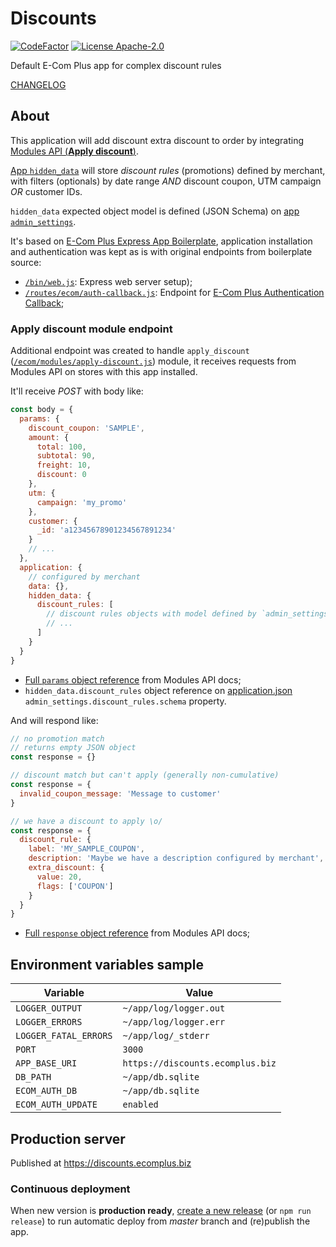 # Discounts

[![CodeFactor](https://www.codefactor.io/repository/github/ecomplus/discounts/badge)](https://www.codefactor.io/repository/github/ecomplus/discounts)
[![License Apache-2.0](https://img.shields.io/badge/License-Apache-orange.svg)](https://opensource.org/licenses/Apache-2.0)

Default E-Com Plus app for complex discount rules

[CHANGELOG](https://github.com/ecomplus/discounts/blob/master/CHANGELOG.md)

## About

This application will add discount extra discount to order by integrating
[Modules API (**Apply discount**)](https://developers.e-com.plus/modules-api/).

[App `hidden_data`](https://developers.e-com.plus/docs/api/#/store/applications/)
will store _discount rules_ (promotions) defined by merchant,
with filters (optionals) by date range _AND_
discount coupon, UTM campaign _OR_ customer IDs.

`hidden_data` expected object model is defined (JSON Schema) on
[app `admin_settings`](https://github.com/ecomplus/discounts/blob/master/assets/application.json).

It's based on
[E-Com Plus Express App Boilerplate](https://github.com/ecomplus/express-app-boilerplate),
application installation and authentication was kept as is
with original endpoints from boilerplate source:

- [`/bin/web.js`](https://github.com/ecomplus/discounts/blob/master/bin/web.js):
Express web server setup);
- [`/routes/ecom/auth-callback.js`](https://github.com/ecomplus/discounts/blob/master/routes/ecom/auth-callback.js):
Endpoint for
[E-Com Plus Authentication Callback](https://developers.e-com.plus/docs/api/#/store/authenticate-app/authenticate-app);

### Apply discount module endpoint

Additional endpoint was created to handle `apply_discount`
([`/ecom/modules/apply-discount.js`](https://github.com/ecomplus/discounts/blob/master/routes/ecom/modules/apply-discount.js))
module, it receives requests from Modules API on stores with this app installed.

It'll receive _POST_ with body like:

```js
const body = {
  params: {
    discount_coupon: 'SAMPLE',
    amount: {
      total: 100,
      subtotal: 90,
      freight: 10,
      discount: 0
    },
    utm: {
      campaign: 'my_promo'
    },
    customer: {
      _id: 'a12345678901234567891234'
    }
    // ...
  },
  application: {
    // configured by merchant
    data: {},
    hidden_data: {
      discount_rules: [
        // discount rules objects with model defined by `admin_settings`
        // ...
      ]
    }
  }
}
```

- [Full `params` object reference](https://apx-mods.e-com.plus/api/v1/apply_discount/schema.json?store_id=100)
from Modules API docs;
- `hidden_data.discount_rules` object reference on
[application.json](https://github.com/ecomplus/discounts/blob/master/assets/application.json)
`admin_settings.discount_rules.schema` property.

And will respond like:

```js
// no promotion match
// returns empty JSON object
const response = {}
```

```js
// discount match but can't apply (generally non-cumulative)
const response = {
  invalid_coupon_message: 'Message to customer'
}
```

```js
// we have a discount to apply \o/
const response = {
  discount_rule: {
    label: 'MY_SAMPLE_COUPON',
    description: 'Maybe we have a description configured by merchant',
    extra_discount: {
      value: 20,
      flags: ['COUPON']
    }
  }
}
```

- [Full `response` object reference](https://apx-mods.e-com.plus/api/v1/apply_discount/response_schema.json?store_id=100)
from Modules API docs;

## Environment variables sample

Variable              | Value
---                   | ---
`LOGGER_OUTPUT`       | `~/app/log/logger.out`
`LOGGER_ERRORS`       | `~/app/log/logger.err`
`LOGGER_FATAL_ERRORS` | `~/app/log/_stderr`
`PORT`                | `3000`
`APP_BASE_URI`        | `https://discounts.ecomplus.biz`
`DB_PATH`             | `~/app/db.sqlite`
`ECOM_AUTH_DB`        | `~/app/db.sqlite`
`ECOM_AUTH_UPDATE`    | `enabled`

## Production server

Published at https://discounts.ecomplus.biz

### Continuous deployment

When new version is **production ready**,
[create a new release](https://github.com/ecomplus/discounts/releases)
(or `npm run release`) to run automatic deploy from _master_ branch
and (re)publish the app.
